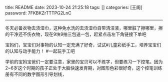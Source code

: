 title: README 
date: 2023-10-24 21:25:18 
tags: []
categories: [王阁]
password: 7FKBKZrTTTPG2LnC

---
 <!--more-->

冬天必备衣物去渍湿巾，这种免水洗的去渍湿巾自带清洁液，哪里脏了擦哪里，擦的干净还不伤衣物，现在9块9拍三包送一包，赶紧点击左下角链接下单吧



宝妈们，宝宝们对事物的认知一定充满了好奇，试试#儿童彩纸手工，培养宝宝们的认知与动手能力！ #一起玩手工吧


学前的宝妈宝爸们一定要注意，家里的宝贝可以不练字，但要练习一下控笔。因为2~6岁这个时期的孩子正处于大脑快速发育期，对图形色彩很好奇，这个控笔训练册有不同的数字图形引导划线，
